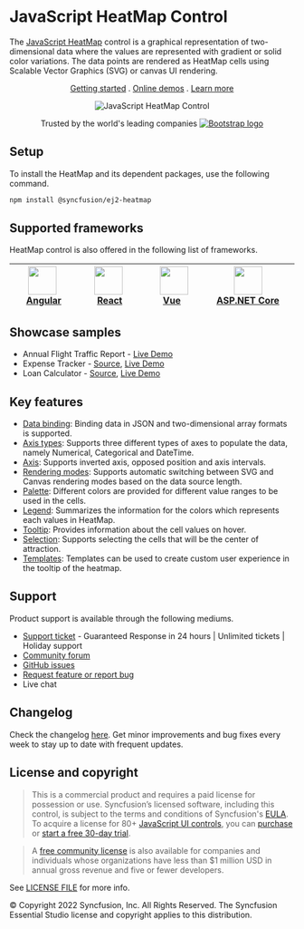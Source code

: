 # JavaScript HeatMap Control

The [JavaScript HeatMap](https://www.syncfusion.com/javascript-ui-controls/js-heatmap-chart?utm_source=npm&utm_medium=listing&utm_campaign=javascript-heatmap-npm) control is a graphical representation of two-dimensional data where the values are represented with gradient or solid color variations. The data points are rendered as HeatMap cells using Scalable Vector Graphics (SVG) or canvas UI rendering.

<p align="center">
    <a href="https://ej2.syncfusion.com/documentation/heatmap-chart/getting-started/?utm_source=npm&utm_medium=listing&utm_campaign=javascript-heatmap-npm">Getting started</a> . 
    <a href="https://ej2.syncfusion.com/demos/?utm_source=npm&utm_medium=listing&utm_campaign=javascript-heatmap-npm#/material/heatmap-chart/default.html">Online demos</a> . 
    <a href="https://www.syncfusion.com/javascript-ui-controls/js-heatmap-chart?utm_source=npm&utm_medium=listing&utm_campaign=javascript-heatmap-npm">Learn more</a>
</p>

<p align="center">
    <img src="https://raw.githubusercontent.com/SyncfusionExamples/nuget-img/master/javascript/javascript-heatmap-chart.png" alt="JavaScript HeatMap Control">
</p>

<p align="center">
Trusted by the world's leading companies
  <a href="https://www.syncfusion.com">
    <img src="https://raw.githubusercontent.com/SyncfusionExamples/nuget-img/master/syncfusion/syncfusion-trusted-companies.webp" alt="Bootstrap logo">
  </a>
</p>

## Setup

To install the HeatMap and its dependent packages, use the following command.

```sh
npm install @syncfusion/ej2-heatmap
```

## Supported frameworks

HeatMap control is also offered in the following list of frameworks.

| [<img src="https://ej2.syncfusion.com/github/images/angular-new.svg" height="50" />](https://www.syncfusion.com/angular-ui-components?utm_medium=listing&utm_source=github)<br/>&nbsp;&nbsp;&nbsp;&nbsp;&nbsp;[Angular](https://www.syncfusion.com/angular-ui-components?utm_medium=listing&utm_source=github)&nbsp;&nbsp;&nbsp;&nbsp; | [<img src="https://ej2.syncfusion.com/github/images/react.svg"  height="50" />](https://www.syncfusion.com/react-ui-components?utm_medium=listing&utm_source=github)<br/>&nbsp;&nbsp;&nbsp;&nbsp;&nbsp;&nbsp;&nbsp;[React](https://www.syncfusion.com/react-ui-components?utm_medium=listing&utm_source=github)&nbsp;&nbsp;&nbsp;&nbsp;&nbsp;&nbsp; | [<img src="https://ej2.syncfusion.com/github/images/vue.svg" height="50" />](https://www.syncfusion.com/vue-ui-components?utm_medium=listing&utm_source=github)<br/>&nbsp;&nbsp;&nbsp;&nbsp;&nbsp;&nbsp;&nbsp;[Vue](https://www.syncfusion.com/vue-ui-components?utm_medium=listing&utm_source=github)&nbsp;&nbsp;&nbsp;&nbsp;&nbsp;&nbsp;&nbsp;&nbsp;&nbsp; | [<img src="https://ej2.syncfusion.com/github/images/netcore.svg" height="50" />](https://www.syncfusion.com/aspnet-core-ui-controls?utm_medium=listing&utm_source=github)<br/>&nbsp;&nbsp;[ASP.NET&nbsp;Core](https://www.syncfusion.com/aspnet-core-ui-controls?utm_medium=listing&utm_source=github)&nbsp;&nbsp; | [<img src="https://ej2.syncfusion.com/github/images/netmvc.svg" height="50" />](https://www.syncfusion.com/aspnet-mvc-ui-controls?utm_medium=listing&utm_source=github)<br/>&nbsp;&nbsp;[ASP.NET&nbsp;MVC](https://www.syncfusion.com/aspnet-mvc-ui-controls?utm_medium=listing&utm_source=github)&nbsp;&nbsp; | 
| :-----: | :-----: | :-----: | :-----: | :-----: |

## Showcase samples

* Annual Flight Traffic Report - [Live Demo](https://ej2.syncfusion.com/demos/?utm_source=npm&utm_campaign=javascript-heatmap-npm#/material/heatmap-chart/large-data.html)
* Expense Tracker - [Source](https://github.com/syncfusion/ej2-sample-ts-expensetracker?utm_source=npm&utm_medium=listing&utm_campaign=javascript-heatmap-npm), [Live Demo](https://ej2.syncfusion.com/showcase/typescript/expensetracker/?utm_source=npm&utm_medium=listing&utm_campaign=javascript-heatmap-npm#/dashboard)
* Loan Calculator - [Source](https://github.com/syncfusion/ej2-sample-ts-loancalculator), [Live Demo](https://ej2.syncfusion.com/showcase/typescript/loancalculator/?utm_source=npm&utm_medium=listing&utm_campaign=javascript-heatmap-npm)

## Key features

* [Data binding](https://ej2.syncfusion.com/documentation/heatmap-chart/working-with-data/?utm_source=npm&utm_campaign=javascript-heatmap-npm): Binding data in JSON and two-dimensional array formats is supported.
* [Axis types](https://ej2.syncfusion.com/documentation/heatmap-chart/axis/?utm_source=npm&utm_campaign=javascript-heatmap-npm#types): Supports three different types of axes to populate the data, namely Numerical, Categorical and DateTime.
* [Axis](https://ej2.syncfusion.com/documentation/heatmap-chart/axis/?utm_source=npm&utm_campaign=javascript-heatmap-npm#inversed-axis): Supports inverted axis, opposed position and axis intervals.
* [Rendering modes](https://ej2.syncfusion.com/documentation/heatmap-chart/rendering-mode/?utm_source=npm&utm_campaign=javascript-heatmap-npm): Supports automatic switching between SVG and Canvas rendering modes based on the data source length.
* [Palette](https://ej2.syncfusion.com/documentation/heatmap-chart/palette/?utm_source=npm&utm_campaign=javascript-heatmap-npm): Different colors are provided for different value ranges to be used in the cells.
* [Legend](https://ej2.syncfusion.com/documentation/heatmap-chart/legend/?utm_source=npm&utm_campaign=javascript-heatmap-npm): Summarizes the information for the colors which represents each values in HeatMap.
* [Tooltip](https://ej2.syncfusion.com/documentation/heatmap-chart/tooltip/?utm_source=npm&utm_campaign=javascript-heatmap-npm): Provides information about the cell values on hover.
* [Selection](https://ej2.syncfusion.com/documentation/heatmap-chart/selection/?utm_source=npm&utm_campaign=javascript-heatmap-npm): Supports selecting the cells that will be the center of attraction.
* [Templates](https://ej2.syncfusion.com/demos/?utm_source=npm&utm_campaign=javascript-heatmap-npm#/material/heatmap-chart/tooltip-template.html): Templates can be used to create custom user experience in the tooltip of the heatmap.

## Support

Product support is available through the following mediums.

* [Support ticket](https://support.syncfusion.com/support/tickets/create) - Guaranteed Response in 24 hours | Unlimited tickets | Holiday support
* [Community forum](https://www.syncfusion.com/forums/essential-js2?utm_source=npm&utm_medium=listing&utm_campaign=javascript-heatmap-npm)
* [GitHub issues](https://github.com/syncfusion/ej2-javascript-ui-controls/issues/new)
* [Request feature or report bug](https://www.syncfusion.com/feedback/javascript?utm_source=npm&utm_medium=listing&utm_campaign=javascript-heatmap-npm)
* Live chat

## Changelog

Check the changelog [here](https://github.com/syncfusion/ej2-javascript-ui-controls/blob/master/controls/heatmap/CHANGELOG.md). Get minor improvements and bug fixes every week to stay up to date with frequent updates.

## License and copyright

> This is a commercial product and requires a paid license for possession or use. Syncfusion’s licensed software, including this control, is subject to the terms and conditions of Syncfusion's [EULA](https://www.syncfusion.com/eula/es/). To acquire a license for 80+ [JavaScript UI controls](https://www.syncfusion.com/javascript-ui-controls), you can [purchase](https://www.syncfusion.com/sales/products) or [start a free 30-day trial](https://www.syncfusion.com/account/manage-trials/start-trials).

> A [free community license](https://www.syncfusion.com/products/communitylicense) is also available for companies and individuals whose organizations have less than $1 million USD in annual gross revenue and five or fewer developers.

See [LICENSE FILE](https://github.com/syncfusion/ej2/blob/master/license?utm_source=npm&utm_campaign=javascript-heatmap-npm) for more info.

&copy; Copyright 2022 Syncfusion, Inc. All Rights Reserved. The Syncfusion Essential Studio license and copyright applies to this distribution.